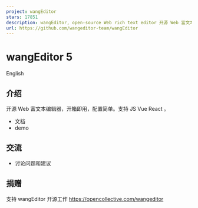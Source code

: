 ```yaml
---
project: wangEditor
stars: 17851
description: wangEditor, open-source Web rich text editor 开源 Web 富文本编辑器
url: https://github.com/wangeditor-team/wangEditor
---
```


wangEditor 5
============

English

介绍
--

开源 Web 富文本编辑器，开箱即用，配置简单。支持 JS Vue React 。

-   文档
-   demo

交流
--

-   讨论问题和建议

捐赠
--

支持 wangEditor 开源工作 https://opencollective.com/wangeditor
